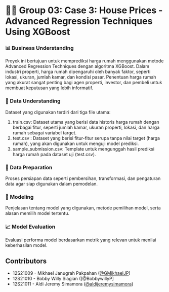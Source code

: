 # 👨‍💼 Group 03: Case 3: House Prices - Advanced Regression Techniques Using XGBoost

### 📊 Business Understanding

Proyek ini bertujuan untuk memprediksi harga rumah menggunakan metode Advanced Regression Techniques dengan algoritma XGBoost. 
Dalam industri properti, harga rumah dipengaruhi oleh banyak faktor, seperti lokasi, ukuran, jumlah kamar, dan kondisi pasar. 
Penentuan harga rumah yang akurat sangat penting bagi agen properti, investor, dan pembeli untuk membuat keputusan yang lebih informatif.
### 📂 Data Understanding

Dataset yang digunakan terdiri dari tiga file utama:

1. train.csv: Dataset utama yang berisi data historis harga rumah dengan berbagai fitur, seperti jumlah kamar, ukuran properti, lokasi, dan harga rumah sebagai variabel target.
2. test.csv : Dataset yang berisi fitur-fitur serupa tanpa nilai target (harga rumah), yang akan digunakan untuk menguji model prediksi.
3. sample_submission.csv: Template untuk mengunggah hasil prediksi harga rumah pada dataset uji (test.csv).
### 🔄 Data Preparation

Proses persiapan data seperti pembersihan, transformasi, dan pengaturan data agar siap digunakan dalam pemodelan.

### 🤖 Modeling

Penjelasan tentang model yang digunakan, metode pemilihan model, serta alasan memilih model tertentu.

### 📈 Model Evaluation

Evaluasi performa model berdasarkan metrik yang relevan untuk menilai keberhasilan model.

## Contributors

- 12S21009 - Mikhael Janugrah Pakpahan ([@GMikhaelJP](https://github.com/GMikhaelJP))
- 12S21010 - Bobby Willy Siagian ([@BobbywillyP]
- 12S21011 - Aldi Jeremy Simamora ([@aldijeremysimamora](https://github.com/aldijeremysimamora))
